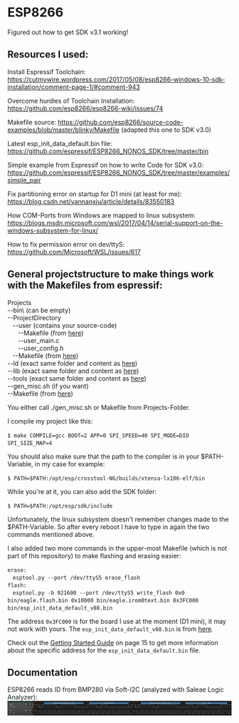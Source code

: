 # ESP8266
Figured out how to get SDK v3.1 working!

## Resources I used:

Install Espressif Toolchain: https://cutmywire.wordpress.com/2017/05/08/esp8266-windows-10-sdk-installation/comment-page-1/#comment-943

Overcome hurdles of Toolchain Installation: https://github.com/esp8266/esp8266-wiki/issues/74

Makefile source: https://github.com/esp8266/source-code-examples/blob/master/blinky/Makefile (adapted this one to SDK v3.0)

Latest esp_init_data_default.bin file: https://github.com/espressif/ESP8266_NONOS_SDK/tree/master/bin

Simple example from Espressif on how to write Code for SDK v3.0: https://github.com/espressif/ESP8266_NONOS_SDK/tree/master/examples/simple_pair

Fix partitioning error on startup for D1 mini (at least for me): https://blog.csdn.net/yannanxiu/article/details/83550183

How COM-Ports from Windows are mapped to linux subsystem: https://blogs.msdn.microsoft.com/wsl/2017/04/14/serial-support-on-the-windows-subsystem-for-linux/

How to fix permission error on dev/ttyS: https://github.com/Microsoft/WSL/issues/617

## General projectstructure to make things work with the Makefiles from espressif:

Projects<br/>
--bin\ (can be empty)<br/>
--ProjectDirectory<br/>
&nbsp;&nbsp;&nbsp;--user (contains your source-code)<br/>
&nbsp;&nbsp;&nbsp;&nbsp;&nbsp;&nbsp;--Makefile (from [here](https://github.com/espressif/ESP8266_NONOS_SDK/blob/master/examples/simple_pair/user/Makefile))<br/>
&nbsp;&nbsp;&nbsp;&nbsp;&nbsp;&nbsp;--user_main.c<br/>
&nbsp;&nbsp;&nbsp;&nbsp;&nbsp;&nbsp;--user_config.h<br/>
&nbsp;&nbsp;&nbsp;--Makefile (from [here](https://github.com/espressif/ESP8266_NONOS_SDK/blob/master/examples/simple_pair/Makefile))<br/>
--ld (exact same folder and content as [here](https://github.com/espressif/ESP8266_NONOS_SDK/tree/master/ld))<br/>
--lib (exact same folder and content as [here](https://github.com/espressif/ESP8266_NONOS_SDK/tree/master/lib))<br/>
--tools (exact same folder and content as [here](https://github.com/espressif/ESP8266_NONOS_SDK/tree/master/tools))<br/>
--gen_misc.sh (if you want)<br/>
--Makefile (from [here](https://github.com/espressif/ESP8266_NONOS_SDK/blob/master/Makefile))<br/>

You either call ./gen_misc.sh or Makefile from Projects-Folder.

I compile my project like this:<br/>

`$ make COMPILE=gcc BOOT=2 APP=0 SPI_SPEED=40 SPI_MODE=DIO SPI_SIZE_MAP=4`

You should also make sure that the path to the compiler is in your $PATH-Variable, in my case for example:

`$ PATH=$PATH:/opt/esp/crosstool-NG/builds/xtensa-lx106-elf/bin`

While you're at it, you can also add the SDK folder:

`$ PATH=$PATH:/opt/esp/sdk/include`

Unfortunately, the linux subsystem doesn't remember changes made to the $PATH-Variable. So after every reboot I have to type in again the two commands mentioned above.

I also added two more commands in the upper-most Makefile (which is not part of this repository) to make flashing and erasing easier:<br/>

`erase:`<br/>
&nbsp;&nbsp;&nbsp;`esptool.py --port /dev/ttyS5 erase_flash`
<br/>
`flash:`<br/>
&nbsp;&nbsp;&nbsp;`esptool.py -b 921600 --port /dev/ttyS5 write_flash 0x0 bin/eagle.flash.bin 0x10000 bin/eagle.irom0text.bin 0x3FC000 bin/esp_init_data_default_v08.bin`

The address `0x3FC000` is for the board I use at the moment (D1 mini), it may not work with yours. The `esp_init_data_default_v08.bin` is from [here](https://github.com/espressif/ESP8266_NONOS_SDK/tree/master/bin).

Check out the [Getting Started Guide](https://www.espressif.com/sites/default/files/documentation/2a-esp8266-sdk_getting_started_guide_en.pdf) on page 15 to get more information about the specific address for the `esp_init_data_default.bin` file.

## Documentation
ESP8266 reads ID from BMP280 via Soft-I2C (analyzed with Saleae Logic Analyzer):
![alt text](https://github.com/Bresenham/ESP8266/blob/master/resources/ESP8266_Read_BMP280_ID_via_I2C.png)
